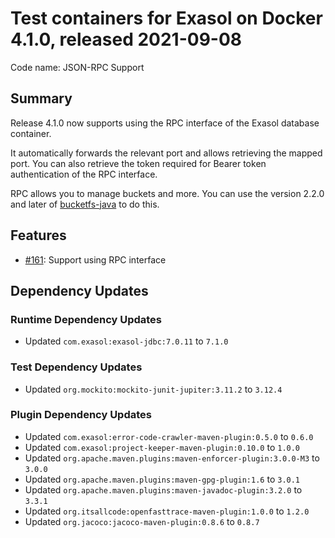 # Test containers for Exasol on Docker 4.1.0, released 2021-09-08

Code name: JSON-RPC Support

## Summary

Release 4.1.0 now supports using the RPC interface of the Exasol database container.

It automatically forwards the relevant port and allows retrieving the mapped port. You can also retrieve the token required for Bearer token authentication of the RPC interface.

RPC allows you to manage buckets and more. You can use the version 2.2.0 and later of [bucketfs-java](https://github.com/exasol/bucketfs-java) to do this.

## Features

* [#161](https://github.com/exasol/exasol-testcontainers/issues/161): Support using RPC interface

## Dependency Updates

### Runtime Dependency Updates

* Updated `com.exasol:exasol-jdbc:7.0.11` to `7.1.0`

### Test Dependency Updates

* Updated `org.mockito:mockito-junit-jupiter:3.11.2` to `3.12.4`

### Plugin Dependency Updates

* Updated `com.exasol:error-code-crawler-maven-plugin:0.5.0` to `0.6.0`
* Updated `com.exasol:project-keeper-maven-plugin:0.10.0` to `1.0.0`
* Updated `org.apache.maven.plugins:maven-enforcer-plugin:3.0.0-M3` to `3.0.0`
* Updated `org.apache.maven.plugins:maven-gpg-plugin:1.6` to `3.0.1`
* Updated `org.apache.maven.plugins:maven-javadoc-plugin:3.2.0` to `3.3.1`
* Updated `org.itsallcode:openfasttrace-maven-plugin:1.0.0` to `1.2.0`
* Updated `org.jacoco:jacoco-maven-plugin:0.8.6` to `0.8.7`
